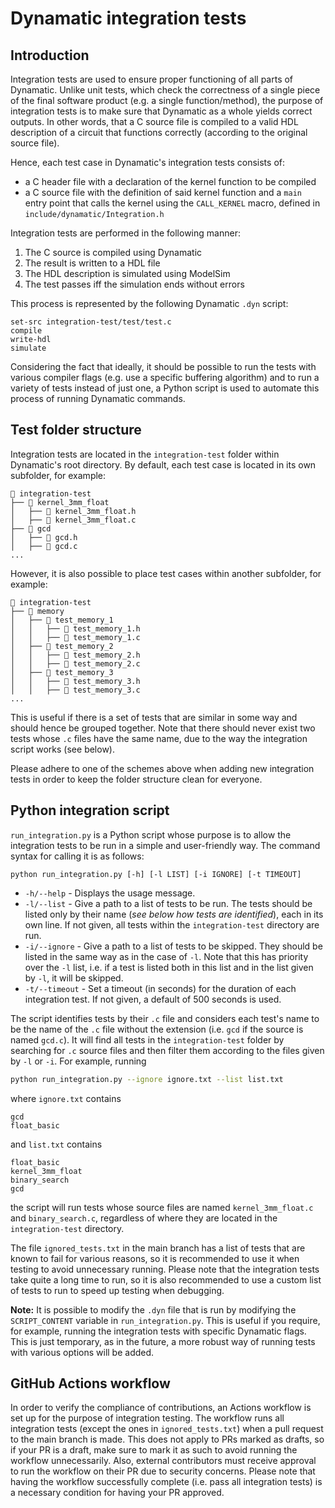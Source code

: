 # Dynamatic integration tests

## Introduction

Integration tests are used to ensure proper functioning of all parts of Dynamatic. Unlike unit tests, which check the correctness of a single piece of the final software product (e.g. a single function/method), the purpose of integration tests is to make sure that Dynamatic as a whole yields correct outputs. In other words, that a C source file is compiled to a valid HDL description of a circuit that functions correctly (according to the original source file).

Hence, each test case in Dynamatic's integration tests consists of:
- a C header file with a declaration of the kernel function to be compiled
- a C source file with the definition of said kernel function and a `main` entry point that calls the kernel using the `CALL_KERNEL` macro, defined in `include/dynamatic/Integration.h`

Integration tests are performed in the following manner:
1. The C source is compiled using Dynamatic
2. The result is written to a HDL file
3. The HDL description is simulated using ModelSim
4. The test passes iff the simulation ends without errors

This process is represented by the following Dynamatic `.dyn` script:
```
set-src integration-test/test/test.c
compile
write-hdl
simulate
```

Considering the fact that ideally, it should be possible to run the tests with various compiler flags (e.g. use a specific buffering algorithm) and to run a variety of tests instead of just one, a Python script is used to automate this process of running Dynamatic commands.

## Test folder structure

Integration tests are located in the `integration-test` folder within Dynamatic's root directory. By default, each test case is located in its own subfolder, for example:
```
📂 integration-test
├── 📂 kernel_3mm_float
│   ├── 📄 kernel_3mm_float.h
│   ├── 📄 kernel_3mm_float.c
├── 📂 gcd
│   ├── 📄 gcd.h
│   ├── 📄 gcd.c
...
```

However, it is also possible to place test cases within another subfolder, for example:
```
📂 integration-test
├── 📂 memory
│   ├── 📂 test_memory_1
│   │   ├── 📄 test_memory_1.h
│   │   ├── 📄 test_memory_1.c
│   ├── 📂 test_memory_2
│   │   ├── 📄 test_memory_2.h
│   │   ├── 📄 test_memory_2.c
│   ├── 📂 test_memory_3
│   │   ├── 📄 test_memory_3.h
│   │   ├── 📄 test_memory_3.c
...
```
This is useful if there is a set of tests that are similar in some way and should hence be grouped together. Note that there should never exist two tests whose `.c` files have the same name, due to the way the integration script works (see below).

Please adhere to one of the schemes above when adding new integration tests in order to keep the folder structure clean for everyone. 

## Python integration script

`run_integration.py` is a Python script whose purpose is to allow the integration tests to be run in a simple and user-friendly way. The command syntax for calling it is as follows:
```
python run_integration.py [-h] [-l LIST] [-i IGNORE] [-t TIMEOUT]
```

- `-h/--help` - Displays the usage message.
- `-l/--list` - Give a path to a list of tests to be run. The tests should be listed only by their name (*see below how tests are identified*), each in its own line. If not given, all tests within the `integration-test` directory are run.
- `-i/--ignore` - Give a path to a list of tests to be skipped. They should be listed in the same way as in the case of `-l`. Note that this has priority over the `-l` list, i.e. if a test is listed both in this list and in the list given by `-l`, it will be skipped.
- `-t/--timeout` - Set a timeout (in seconds) for the duration of each integration test. If not given, a default of 500 seconds is used.

The script identifies tests by their `.c` file and considers each test's name to be the name of the `.c` file without the extension (i.e. `gcd` if the source is named `gcd.c`). It will find all tests in the `integration-test` folder by searching for `.c` source files and then filter them according to the files given by `-l` or `-i`. For example, running 
```sh
python run_integration.py --ignore ignore.txt --list list.txt
``` 
where `ignore.txt` contains
```
gcd
float_basic
```
and `list.txt` contains
```
float_basic
kernel_3mm_float
binary_search
gcd
```
the script will run tests whose source files are named `kernel_3mm_float.c` and `binary_search.c`, regardless of where they are located in the `integration-test` directory.

The file `ignored_tests.txt` in the main branch has a list of tests that are known to fail for various reasons, so it is recommended to use it when testing to avoid unnecessary running. Please note that the integration tests take quite a long time to run, so it is also recommended to use a custom list of tests to run to speed up testing when debugging.

**Note:** It is possible to modify the `.dyn` file that is run by modifying the `SCRIPT_CONTENT` variable in `run_integration.py`. This is useful if you require, for example, running the integration tests with specific Dynamatic flags. This is just temporary, as in the future, a more robust way of running tests with various options will be added.

## GitHub Actions workflow

In order to verify the compliance of contributions, an Actions workflow is set up for the purpose of integration testing. The workflow runs all integration tests (except the ones in `ignored_tests.txt`) when a pull request to the main branch is made. This does not apply to PRs marked as drafts, so if your PR is a draft, make sure to mark it as such to avoid running the workflow unnecessarily. Also, external contributors must receive approval to run the workflow on their PR due to security concerns. Please note that having the workflow successfully complete (i.e. pass all integration tests) is a necessary condition for having your PR approved.